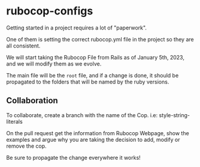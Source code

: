 # rubocop-configs

Getting started in a project requires a lot of "paperwork".

One of them is setting the correct rubocop.yml file in the project so they are all consistent.

We will start taking the Rubocop File from Rails as of January 5th, 2023, and we will modify them as we evolve.

The main file will be the `root` file, and if a change is done, it should be propagated to the folders that will be named by the ruby versions.


## Collaboration

To collaborate, create a branch with the name of the Cop. i.e: style-string-literals

On the pull request get the information from Rubocop Webpage, show the examples and argue why you are taking the decision to add, modify or remove the cop.

Be sure to propagate the change everywhere it works!

